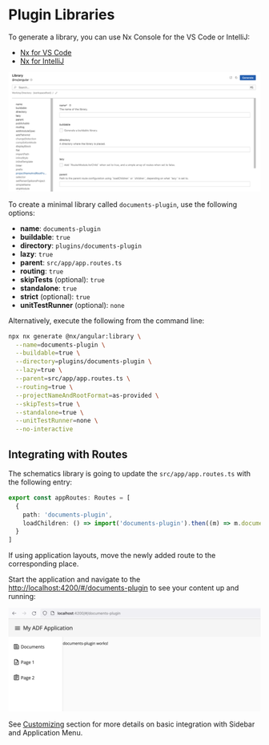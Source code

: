 # Plugin Libraries

To generate a library, you can use Nx Console for the VS Code or IntelliJ:

- [Nx for VS Code](https://marketplace.visualstudio.com/items?itemName=nrwl.angular-console)
- [Nx for IntelliJ](https://plugins.jetbrains.com/plugin/21060-nx-console)

![Library Nx UI](./images/library-nx-ui.png)

To create a minimal library called `documents-plugin`, use the following options:

- **name**: `documents-plugin`
- **buildable**: `true`
- **directory**: `plugins/documents-plugin`
- **lazy**: `true`
- **parent**: `src/app/app.routes.ts`
- **routing**: `true`
- **skipTests** (optional): `true`
- **standalone**: `true`
- **strict** (optional): `true`
- **unitTestRunner** (optional): `none`

Alternatively, execute the following from the command line:

```sh
npx nx generate @nx/angular:library \
  --name=documents-plugin \
  --buildable=true \
  --directory=plugins/documents-plugin \
  --lazy=true \
  --parent=src/app/app.routes.ts \
  --routing=true \
  --projectNameAndRootFormat=as-provided \
  --skipTests=true \
  --standalone=true \
  --unitTestRunner=none \
  --no-interactive
```

## Integrating with Routes

The schematics library is going to update the `src/app/app.routes.ts` with the following entry:

```ts
export const appRoutes: Routes = [
  { 
    path: 'documents-plugin', 
    loadChildren: () => import('documents-plugin').then((m) => m.documentsPluginRoutes) 
  }
]
```

If using application layouts, move the newly added route to the corresponding place.

Start the application and navigate to the <http://localhost:4200/#/documents-plugin> to see your content up and running:

![Library Component at Runtime](./images/library-component-at-runtime.png)

See [Customizing](./customizing/entrypoints.md) section for more details on basic integration with Sidebar and Application Menu.
